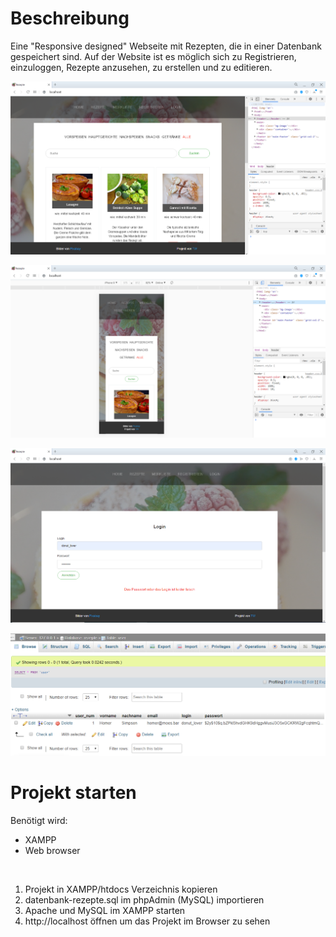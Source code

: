 # Beschreibung
Eine "Responsive designed" Webseite mit Rezepten, die in einer Datenbank gespeichert sind. Auf der Website ist es möglich sich zu Registrieren, einzuloggen, Rezepte anzusehen, zu erstellen und zu editieren.

<p align="center">
  <img src="https://github.com/tetiana-w/recipes-site/blob/master/project_screenshot_recipes.png" width="800" title="Seite Rezepte">  
</p>
<p align="center">
  <img src="https://github.com/tetiana-w/recipes-site/blob/master/project_screenshot_recipes_mobile.png" width="800" title="Seite Rezepte, Mobile Version">  
</p>
<p align="center">
<img src="https://github.com/tetiana-w/recipes-site/blob/master/project_screenshot_login.png" width="800">
</p>
<p align="center">
<img src="https://github.com/tetiana-w/recipes-site/blob/master/screenshot_user_table.png" width="800">
</p>

# Projekt starten
Benötigt wird:
- XAMPP
- Web browser
<br>
<ol>
  <li> Projekt in XAMPP/htdocs Verzeichnis kopieren</li>
  <li> datenbank-rezepte.sql im phpAdmin (MySQL) importieren</li>
  <li> Apache und MySQL im XAMPP starten</li>
  <li> http://localhost öffnen um das Projekt im Browser zu sehen</li>
</ol>
